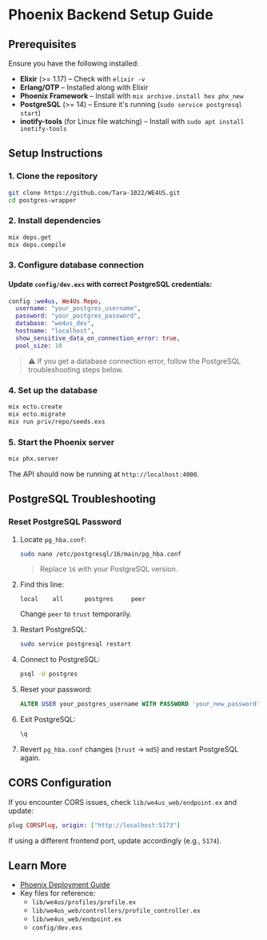 # Phoenix Backend Setup Guide

## Prerequisites

Ensure you have the following installed:
- **Elixir** (>= 1.17) – Check with `elixir -v`
- **Erlang/OTP** – Installed along with Elixir
- **Phoenix Framework** – Install with `mix archive.install hex phx_new`
- **PostgreSQL** (>= 14) – Ensure it's running (`sudo service postgresql start`)
- **inotify-tools** (for Linux file watching) – Install with `sudo apt install inotify-tools`

## Setup Instructions

### 1. Clone the repository
```sh
git clone https://github.com/Tara-1022/WE4US.git
cd postgres-wrapper
```

### 2. Install dependencies
```sh
mix deps.get
mix deps.compile
```

### 3. Configure database connection

#### Update `config/dev.exs` with correct PostgreSQL credentials:
```elixir
config :we4us, We4Us.Repo,
  username: "your_postgres_username",
  password: "your_postgres_password",
  database: "we4us_dev",
  hostname: "localhost",
  show_sensitive_data_on_connection_error: true,
  pool_size: 10
```

> ⚠️ If you get a database connection error, follow the PostgreSQL troubleshooting steps below.

### 4. Set up the database
```sh
mix ecto.create
mix ecto.migrate
mix run priv/repo/seeds.exs
```

### 5. Start the Phoenix server
```sh
mix phx.server
```

The API should now be running at `http://localhost:4000`.

## PostgreSQL Troubleshooting

### Reset PostgreSQL Password
1. Locate `pg_hba.conf`:
   ```sh
   sudo nano /etc/postgresql/16/main/pg_hba.conf
   ```
   > Replace `16` with your PostgreSQL version.

2. Find this line:
   ```
   local    all      postgres     peer
   ```
   Change `peer` to `trust` temporarily.

3. Restart PostgreSQL:
   ```sh
   sudo service postgresql restart
   ```

4. Connect to PostgreSQL:
   ```sh
   psql -U postgres
   ```

5. Reset your password:
   ```sql
   ALTER USER your_postgres_username WITH PASSWORD 'your_new_password';
   ```

6. Exit PostgreSQL:
   ```sh
   \q
   ```

7. Revert `pg_hba.conf` changes (`trust` → `md5`) and restart PostgreSQL again.

## CORS Configuration
If you encounter CORS issues, check `lib/we4us_web/endpoint.ex` and update:
```elixir
plug CORSPlug, origin: ["http://localhost:5173"]
```
If using a different frontend port, update accordingly (e.g., `5174`).

## Learn More
- [Phoenix Deployment Guide](https://hexdocs.pm/phoenix/deployment.html)
- Key files for reference:
  - `lib/we4us/profiles/profile.ex`
  - `lib/we4us_web/controllers/profile_controller.ex`
  - `lib/we4us_web/endpoint.ex`
  - `config/dev.exs`
